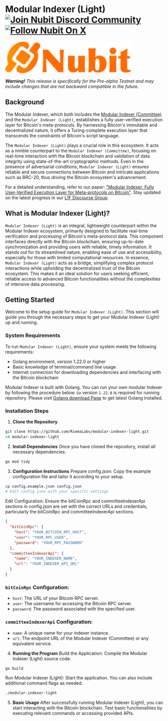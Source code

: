 # Modular Indexer (Light) [![Join Nubit Discord Community](https://img.shields.io/discord/916984413944967180?logo=discord&style=flat)](https://discord.gg/5sVBzYa4Sg) [![Follow Nubit On X](https://img.shields.io/twitter/follow/nubit_org)](https://twitter.com/Nubit_org)

<img src="assets/logo.svg" width="400px" alt="Nubit Logo" />

***Warning!*** *This release is specifically for the Pre-alpha Testnet and may include changes that are not backward compatible in the future.*

## Background
The Modular Indexer, which both includes the [Modular Indexer (Committee)](https://github.com/RiemaLabs/modular-indexer-committee) and the `Modular Indexer (Light)`, establishes a fully user-verified execution layer for Bitcoin's meta-protocols. By harnessing Bitcoin's immutable and decentralized nature, it offers a Turing-complete execution layer that transcends the constraints of Bitcoin's script language.

The `Modular Indexer (Light)` plays a crucial role in this ecosystem. It acts as a nimble counterpart to the `Modular Indexer (Committee)`, focusing on real-time interaction with the Bitcoin blockchain and validation of data integrity using state-of-the-art cryptographic methods. Even in the presence of adversarial conditions, `Modular Indexer (Light)` ensures reliable and secure connections between Bitcoin and intricate applications such as BRC-20, thus driving the Bitcoin ecosystem's advancement.

For a detailed understanding, refer to our paper: ["Modular Indexer: Fully User-Verified Execution Layer for Meta-protocols on Bitcoin"](https://eprint.iacr.org/2024/408). Stay updated on the latest progress in our [L1F Discourse Group](https://l1f.discourse.group/t/modular-indexer-fully-user-verified-execution-layer-for-meta-protocols-on-bitcoin/598).

## What is Modular Indexer (Light)?
`Modular Indexer (Light)` is an integral, lightweight counterpart within the Modular Indexer ecosystem, primarily designed to facilitate real-time verification and processing of Bitcoin's meta-protocol data. This component interfaces directly with the Bitcoin blockchain, ensuring up-to-date synchronization and providing users with reliable, timely information. It stands out for its streamlined nature, enabling ease of use and accessibility, especially for those with limited computational resources. In essence, `Modular Indexer (Light)` acts as a bridge, simplifying complex protocol interactions while upholding the decentralized trust of the Bitcoin ecosystem. This makes it an ideal solution for users seeking efficient, reliable access to advanced Bitcoin functionalities without the complexities of intensive data processing.

## Getting Started
Welcome to the setup guide for `Modular Indexer (Light)`. This section will guide you through the necessary steps to get your Modular Indexer (Light) up and running.

### System Requirements
To run `Modular Indexer (Light)`, ensure your system meets the following requirements:
- Golang environment, version 1.22.0 or higher
- Basic knowledge of terminal/command line usage
- Internet connection for downloading dependencies and interfacing with the Bitcoin blockchain

Modular Indexer is built with Golang. You can run your own modular Indexer by following the procedure below. `Go` version `1.22.0` is required for running repository. Please visit [Golang download Page](https://go.dev/doc/install) to get latest Golang installed.

### Installation Steps
1. **Clone the Repository**
```Bash
git clone https://github.com/RiemaLabs/modular-indexer-light.git
cd modular-indexer-light
```

2. **Install Dependencies**
Once you have cloned the repository, install all necessary dependencies.
```Bash
go mod tidy
```

3. **Configuration Instructions**
Prepare config.json: Copy the example configuration file and tailor it according to your setup.
```Bash
cp config.example.json config.json
# Edit config.json with your specific settings
```

Edit Configuration: Ensure the bitCoinRpc and committeeIndexerApi sections in config.json are set with the correct URLs and credentials, particularly the bitCoinRpc and committeeIndexerApi sections.
```json
{
  "bitCoinRpc": {
    "host": "YOUR_BITCOIN_RPC_HOST",
    "user": "YOUR_RPC_USER",
    "password": "YOUR_RPC_PASSWORD"
  },
  "committeeIndexerApi": {
    "name": "YOUR_INDEXER_NAME",
    "url": "YOUR_INDEXER_API_URL"
  }
}
```

### `bitCoinRpc` Configuration:
- `host`: The URL of your Bitcoin RPC server.
- `user`: The username for accessing the Bitcoin RPC server.
- `password`: The password associated with the specified user.

### `committeeIndexerApi` Configuration:
- `name`: A unique name for your indexer instance.
- `url`: The endpoint URL of the Modular Indexer (Committee) or any equivalent service.

4. **Running the Program**
Build the Application: Compile the Modular Indexer (Light) source code.
```Bash
go build
```

Run Modular Indexer (Light): Start the application. You can also include additional command flags as needed.
```Bash
./modular-indexer-light
```

5. **Basic Usage**
After successfully running Modular Indexer (Light), you can start interacting with the Bitcoin blockchain. Test basic functionalities by executing relevant commands or accessing provided APIs.

